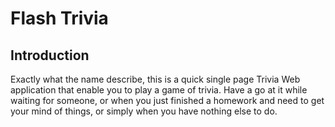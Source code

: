 # Flash Trivia

## Introduction
Exactly what the name describe, this is a quick single page Trivia
Web application that enable you to play a game of trivia. Have a go
at it while waiting for someone, or when you just finished a homework
and need to get your mind of things, or simply when you have nothing
else to do.
